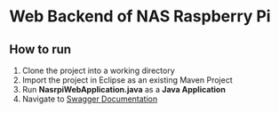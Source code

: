 # Web Backend of NAS Raspberry Pi

## How to run

1. Clone the project into a working directory
2. Import the project in Eclipse as an existing Maven Project
3. Run **NasrpiWebApplication.java** as a **Java Application**
4. Navigate to [Swagger Documentation](localhost:8080/swagger-ui.html)
